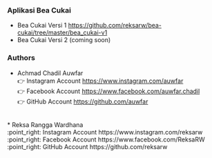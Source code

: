 ### Aplikasi Bea Cukai <a id="section-1"></a>
- Bea Cukai Versi 1 https://github.com/reksarw/bea-cukai/tree/master/bea_cukai-v1 <br/>
- Bea Cukai Versi 2 (coming soon)<br/>

### Authors <a id="section-2"></a>
* Achmad Chadil Auwfar<br/>
:point_right: Instagram Account https://www.instagram.com/auwfar<br/>
:point_right: Facebook Account https://www.facebook.com/auwfar.chadil<br/>
:point_right: GitHub Account https://github.com/auwfar<br/>
<br/>
* Reksa Rangga Wardhana<br/>
:point_right: Instagram Account https://www.instagram.com/reksarw<br/>
:point_right: Facebook Account https://www.facebook.com/ReksaRW<br/>
:point_right: GitHub Account https://github.com/reksarw<br/>